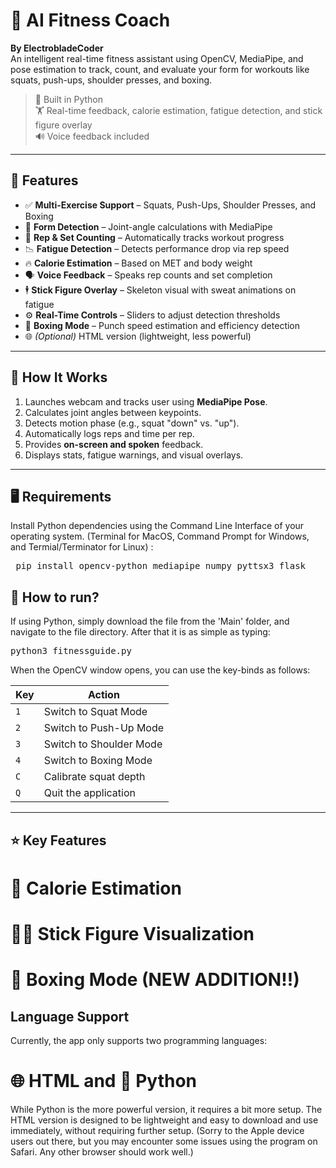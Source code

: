 # 🤖 AI Fitness Coach
**By ElectrobladeCoder**  
An intelligent real-time fitness assistant using OpenCV, MediaPipe, and pose estimation to track, count, and evaluate your form for workouts like squats, push-ups, shoulder presses, and boxing.

> 🧠 Built in Python  
> 🏋️ Real-time feedback, calorie estimation, fatigue detection, and stick figure overlay  
> 🔊 Voice feedback included  

---

## 🧩 Features

- ✅ **Multi-Exercise Support** – Squats, Push-Ups, Shoulder Presses, and Boxing
- 🧠 **Form Detection** – Joint-angle calculations with MediaPipe
- 🔁 **Rep & Set Counting** – Automatically tracks workout progress
- 📉 **Fatigue Detection** – Detects performance drop via rep speed
- 🔥 **Calorie Estimation** – Based on MET and body weight
- 🗣️ **Voice Feedback** – Speaks rep counts and set completion
- 🕴️ **Stick Figure Overlay** – Skeleton visual with sweat animations on fatigue
- ⚙️ **Real-Time Controls** – Sliders to adjust detection thresholds
- 💪 **Boxing Mode** – Punch speed estimation and efficiency detection
- 🌐 *(Optional)* HTML version (lightweight, less powerful)

---

## 📸 How It Works

1. Launches webcam and tracks user using **MediaPipe Pose**.
2. Calculates joint angles between keypoints.
3. Detects motion phase (e.g., squat "down" vs. "up").
4. Automatically logs reps and time per rep.
5. Provides **on-screen and spoken** feedback.
6. Displays stats, fatigue warnings, and visual overlays.

---

## 🖥️ Requirements

Install Python dependencies using the Command Line Interface of your operating system. (Terminal for MacOS, Command Prompt for Windows, and Termial/Terminator for Linux) :

<pre lang="markdown"> pip install opencv-python mediapipe numpy pyttsx3 flask </pre>

## 🚀 How to run?

If using Python, simply download the file from the 'Main' folder, and navigate to the file directory. After that it is as simple as typing:

<pre lang="markdown">python3 fitnessguide.py</pre>

When the OpenCV window opens, you can use the key-binds as follows:

| Key | Action                  |
| --- | ----------------------- |
| `1` | Switch to Squat Mode    |
| `2` | Switch to Push-Up Mode  |
| `3` | Switch to Shoulder Mode |
| `4` | Switch to Boxing Mode   |
| `C` | Calibrate squat depth   |
| `Q` | Quit the application    |

---

## ⭐ Key Features

# 🧮 Calorie Estimation

# 🧑‍🎨 Stick Figure Visualization

# 🥊 Boxing Mode (NEW ADDITION!!)

## Language Support

Currently, the app only supports two programming languages:

# 🌐 HTML and 🐍 Python

While Python is the more powerful version, it requires a bit more setup. The HTML version is designed to be lightweight and easy to download and use immediately, without requiring further setup. (Sorry to the Apple device users out there, but you may encounter some issues using the program on Safari. Any other browser should work well.)
